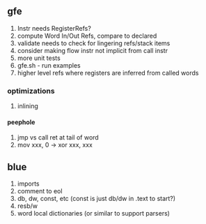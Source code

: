 ## gfe

1. Instr needs RegisterRefs?
1. compute Word In/Out Refs, compare to declared
1. validate needs to check for lingering refs/stack items
1. consider making flow instr not implicit from call instr
1. more unit tests
1. gfe.sh - run examples
1. higher level refs where registers are inferred from called words

### optimizations

1. inlining

#### peephole

1. jmp vs call ret at tail of word
1. mov xxx, 0 -> xor xxx, xxx

## blue

1. imports
1. comment to eol
1. db, dw, const, etc (const is just db/dw in .text to start?)
1. resb/w
1. word local dictionaries (or similar to support parsers)
